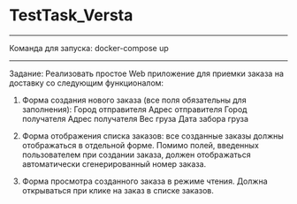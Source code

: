 # TestTask_Versta
---

Команда для запуска: 
docker-compose up

---
Задание:
Реализовать простое Web приложение для приемки заказа на доставку со следующим функционалом:

1. Форма создания нового заказа (все поля обязательны для заполнения):
Город отправителя
Адрес отправителя
Город получателя
Адрес получателя
Вес груза
Дата забора груза

2. Форма отображения списка заказов: все созданные заказы должны отображаться в отдельной форме. Помимо полей, введенных пользователем при создании заказа, должен отображаться автоматически сгенерированный номер заказа.

3. Форма просмотра созданного заказа в режиме чтения. Должна открываться при клике на заказ в списке заказов.
